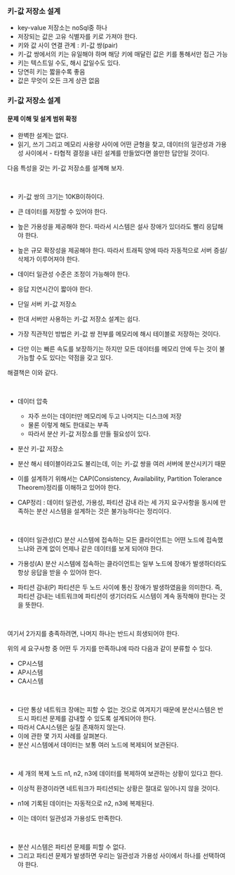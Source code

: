 ### 키-값 저장소 설계

- key-value 저장소는 noSql중 하나
- 저장되는 값은 고유 식별자를 키로 가져야 한다.
- 키와 값 사이 연결 관계 : 키-값 쌍(pair)
- 키-값 쌍에서의 키는 유일해야 하며 해당 키에 매달린 값은 키를 통해서만 접근 가능
- 키는 텍스트일 수도, 해시 값일수도 있다.
- 당연히 키는 짧을수록 좋음
- 값은 무엇이 오든 크게 상관 없음

### 키-값 저장소 설계

#### 문제 이해 및 설계 범위 확정

- 완벽한 설계는 없다.
- 읽기, 쓰기 그리고 메모리 사용량 사이에 어떤 균형을 찾고, 데이터의 일관성과 가용성 사이에서 - 타협적 결정을 내린 설계를 만들었다면 쓸만한 답안일 것이다.

다음 특성을 갖는 키-값 저장소를 설계해 보자.

<br>

- 키-값 쌍의 크기는 10KB이하이다.
- 큰 데이터를 저장할 수 있어야 한다.
- 높은 가용성을 제공해야 한다. 따라서 시스템은 설사 장애가 있더라도 빨리 응답해야 한다.
- 높은 규모 확장성을 제공해야 한다. 따라서 트래픽 양에 따라 자동적으로 서버 증설/삭제가 이루어져야 한다.
- 데이터 일관성 수준은 조정이 가능해야 한다.
- 응답 지연시간이 짧아야 한다.

- 단일 서버 키-값 저장소
- 한대 서버만 사용하는 키-값 저장소 설계는 쉽다.
- 가장 직관적인 방법은 키-값 쌍 전부를 메모리에 해시 테이블로 저장하는 것이다.
- 다만 이는 빠른 속도를 보장하기는 하지만 모든 데이터를 메모리 안에 두는 것이 불가능할 수도 있다는 약점을 갖고 있다.

해결책은 이와 같다.

<br>

- 데이터 압축

  - 자주 쓰이는 데이터만 메모리에 두고 나머지는 디스크에 저장
  - 물론 이렇게 해도 한대로는 부족
  - 따라서 분산 키-값 저장소를 만들 필요성이 있다.

- 분산 키-값 저장소
- 분산 해시 테이블이라고도 불리는데, 이는 키-값 쌍을 여러 서버에 분산시키기 때문
- 이를 설계하기 위해서는 CAP(Consistency, Availability, Partition Tolerance Theorem)정리를 이해하고 있어야 한다.

- CAP정리
  : 데이터 일관성, 가용성, 파티션 감내 라는 세 가지 요구사항을 동시에 만족하는 분산 시스템을 설계하는 것은 불가능하다는 정리이다.

<br>

- 데이터 일관성(C)
  분산 시스템에 접속하는 모든 클라이언트는 어떤 노드에 접속했느냐와 관계 없이 언제나 같은 데이터를 보게 되어야 한다.

- 가용성(A)
  분산 시스템에 접속하는 클라이언트는 일부 노드에 장애가 발생하더라도 항상 응답을 받을 수 있어야 한다.

- 파티션 감내(P)
  파티션은 두 노드 사이에 통신 장애가 발생하였음을 의미한다.
  즉, 파티션 감내는 네트워크에 파티션이 생기더라도 시스템이 계속 동작해야 한다는 것을 뜻한다.

<br>

여기서 2가지를 충족하려면, 나머지 하나는 반드시 희생되어야 한다.

<r>

위의 세 요구사항 중 어떤 두 가지를 만족하냐에 따라 다음과 같이 분류할 수 있다.

- CP시스템
- AP시스템
- CA시스템

<br>

- 다만 통상 네트워크 장애는 피할 수 없는 것으로 여겨지기 때문에 분산시스템은 반드시 파티션 문제를 감내할 수 있도록 설계되어야 한다.
- 따라서 CA시스템은 실질 존재하지 않는다.
- 이에 관한 몇 가지 사례를 살펴본다.
- 분산 시스템에서 데이터는 보통 여러 노드에 복제되어 보관된다.

<br>

- 세 개의 복제 노드 n1, n2, n3에 데이터를 복제하여 보관하는 상황이 있다고 한다.

- 이상적 환경이라면 네트워크가 파티션되는 상황은 절대로 일어나지 않을 것이다.
- n1에 기록된 데이터는 자동적으로 n2, n3에 복제된다.
- 이는 데이터 일관성과 가용성도 만족한다.

<br>

- 분산 시스템은 파티션 문제를 피할 수 없다.
- 그리고 파티션 문제가 발생하면 우리는 일관성과 가용성 사이에서 하나를 선택하여야 한다.
